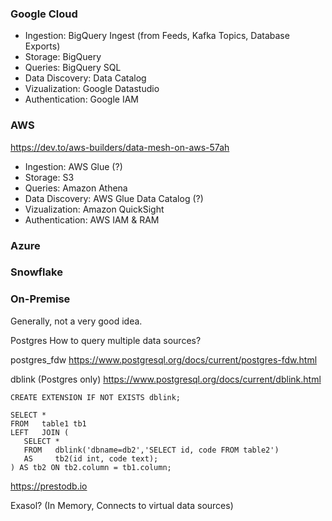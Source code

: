 
### Google Cloud

- Ingestion: BigQuery Ingest (from Feeds, Kafka Topics, Database Exports)
- Storage: BigQuery
- Queries: BigQuery SQL
- Data Discovery: Data Catalog
- Vizualization: Google Datastudio
- Authentication: Google IAM



### AWS

https://dev.to/aws-builders/data-mesh-on-aws-57ah

- Ingestion: AWS Glue (?)
- Storage: S3
- Queries: Amazon Athena
- Data Discovery: AWS Glue Data Catalog (?)
- Vizualization: Amazon QuickSight
- Authentication: AWS IAM & RAM


### Azure

### Snowflake

### On-Premise

Generally, not a very good idea.

Postgres
How to query multiple data sources?

postgres_fdw https://www.postgresql.org/docs/current/postgres-fdw.html


dblink (Postgres only) https://www.postgresql.org/docs/current/dblink.html
```
CREATE EXTENSION IF NOT EXISTS dblink;

SELECT * 
FROM   table1 tb1 
LEFT   JOIN (
   SELECT *
   FROM   dblink('dbname=db2','SELECT id, code FROM table2')
   AS     tb2(id int, code text);
) AS tb2 ON tb2.column = tb1.column;
```

https://prestodb.io


Exasol? (In Memory, Connects to virtual data sources)
